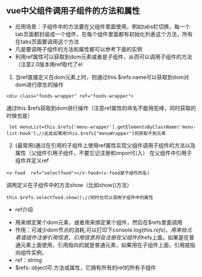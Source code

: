 ## vue中父组件调用子组件的方法和属性
+ 应用场景：子组件中的方法要在父组件里面使用，例如tabs栏切换，每一个tab页面都封装成一个组件，在每个组件里面都有初始化列表这个方法，所有在tabs页面要调用这个方法
+ 凡是要调用子组件的方法和属性都可以参考下面的实例
+ 利用ref属性可以获取到dom元素或者是子组件，从而可以调用子组件的方法（注意2.0版本用ref取代了el
1. 当ref直接定义在dom元素上时，则通过this.$refs.name可以获取到dom对dom进行原生的操作
```
<div class="foods-wrapper" ref="foods-wrapper">
```
  通过this.$refs获取到dom进行操作（注意ref属性的命名不能用驼峰，同时获取的时候也是）
```
 let menuList=this.$refs['menu-wrapper'].getElementsByClassName('menu-list-hook');//此处如果用this.$refs["menuWrapper"]将获取不到元素
```
2. (最常用)通过在引用的子组件上使用ref属性实现父组件调用子组件的方法以及属性（父组件引用子组件，不要忘记注册和import引入）
   在父组件中引用子组件并定义ref
```
<v-food  ref="selectfood"></v-food>(v-food是子组件的名)
```
   调用定义在子组件中的方法show（比如show()方法）
```
this.$refs.selectfood.show();//同时也可以调用子组件中的属性
```
+ ref介绍
 - 用来绑定某个dom元素，或者用来绑定某个组件，然后在$refs里面调用
 - 作用：可减少dom节点的消耗,可以打印下console.log(this.$refs)，用来给元素或组件注册引用信息，引用信息将会注册在父组件的$refs上面，如果是在普通元素上面使用，引用指向的就是普通元素，如果用在子组件上面，引用就指向组件实例。
 - ref：string
 - $refs: object可.方法或属性，它拥有所有的ref的所有子组件
